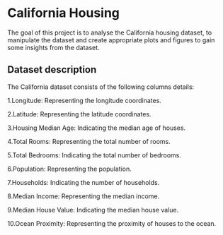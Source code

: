 
# California Housing

The goal of this project is to analyse the California housing dataset, to manipulate the dataset and create appropriate plots and figures to gain some insights from the dataset.




## Dataset description

 The California dataset consists of the following columns details:

1.Longitude: Representing the longitude coordinates.

2.Latitude: Representing the latitude coordinates.

3.Housing Median Age: Indicating the median age of houses.

4.Total Rooms: Representing the total number of rooms.

5.Total Bedrooms: Indicating the total number of bedrooms.

6.Population: Representing the population.

7.Households: Indicating the number of households.

8.Median Income: Representing the median income.

9.Median House Value: Indicating the median house value.

10.Ocean Proximity: Representing the proximity of houses to the ocean.